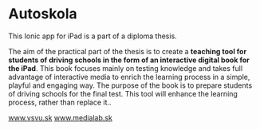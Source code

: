 # Autoskola

This Ionic app for iPad is a part of a diploma thesis. 

The aim of the practical part of the thesis is to create a **teaching tool for students of driving schools in the form of an interactive digital book for the iPad**. This book focuses mainly on testing knowledge and takes full advantage of interactive media to enrich the learning process in a simple, playful and engaging way. The purpose of the book is to prepare students of driving schools for the final test. This tool will enhance the learning process, rather than replace it..

www.vsvu.sk
www.medialab.sk
